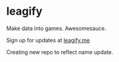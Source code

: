 leagify
=======

Make data into games.  Awesomesauce.

Sign up for updates at [leagify.me](http://signup.leagify.me/)

Creating new repo to reflect name update.
